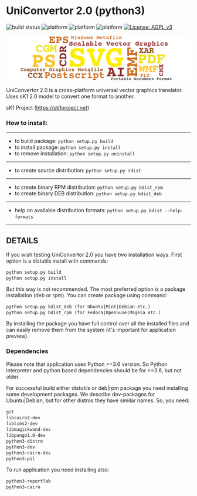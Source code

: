 # UniConvertor 2.0 (python3)

![build status](https://api.travis-ci.org/sk1project-build-bot/uniconvertor.svg?branch=master) ![platform](https://img.shields.io/badge/platform-Linux-blue.svg) ![platform](https://img.shields.io/badge/platform-Windows-blue.svg) ![platform](https://img.shields.io/badge/platform-Mac-blue.svg) [![License: AGPL v3](https://img.shields.io/badge/License-AGPL%20v3-blue.svg)](https://www.gnu.org/licenses/agpl-3.0)

<center>

![UniConvertor 2.0](./docs/images/uc2_0.png "UniConvertor 2.0") 

</center>

UniConvertor 2.0 is a cross-platform universal vector graphics translator.
Uses sK1 2.0 model to convert one format to another. 

sK1 Project (https://sk1project.net)

### How to install: 

---

* to build package:   `python setup.py build`
* to install package:   `python setup.py install`
* to remove installation: `python setup.py uninstall`

---

* to create source distribution:   `python setup.py sdist`

---

* to create binary RPM distribution:  `python setup.py bdist_rpm`
* to create binary DEB distribution:  `python setup.py bdist_deb`

---

* help on available distribution formats: `python setup.py bdist --help-formats`

---


## DETAILS

If you wish testing UniConvertor 2.0 you have two installation ways. 
First option is a distutils install with commands:
```
python setup.py build
python setup.py install
```

But this way is not recommended. The most preferred option is a package 
installation (deb or rpm). You can create package using command:
```
python setup.py bdist_deb (for Ubuntu|Mint|Debian etc.)
python setup.py bdist_rpm (for Fedora|OpenSuse|Mageia etc.)
```

By installing the package you have full control over all the installed files 
and can easily remove them from the system (it's important for application
preview).

### Dependencies

Please note that application uses Python >=3.6 version. So Python interpreter
and python based dependencies should be for >=3.6, but not older.

For successful build either distutils or deb|rpm package you need installing
some development packages. We describe dev-packages for Ubuntu|Debian, but for
other distros they have similar names. So, you need:
```
git
libcairo2-dev
liblcms2-dev
libmagickwand-dev
libpango1.0-dev
python3-distro
python3-dev
python3-cairo-dev
python3-pil 
```

To run application you need installing also:
```
python3-reportlab
python3-cairo
```
